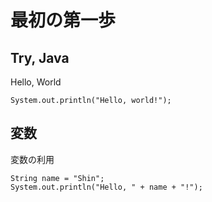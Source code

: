 # 最初の第一歩

## Try, Java

Hello, World
```
System.out.println("Hello, world!");
```

## 変数

変数の利用
```
String name = "Shin";
System.out.println("Hello, " + name + "!");
```

